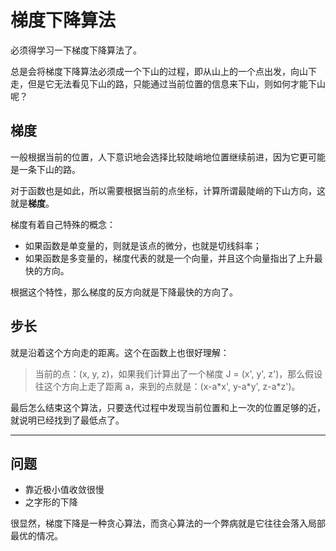 # 梯度下降算法

必须得学习一下梯度下降算法了。

总是会将梯度下降算法必须成一个下山的过程，即从山上的一个点出发，向山下走，但是它无法看见下山的路，只能通过当前位置的信息来下山，则如何才能下山呢？

## 梯度

一般根据当前的位置，人下意识地会选择比较陡峭地位置继续前进，因为它更可能是一条下山的路。

对于函数也是如此，所以需要根据当前的点坐标，计算所谓最陡峭的下山方向，这就是**梯度**。

梯度有着自己特殊的概念：

* 如果函数是单变量的，则就是该点的微分，也就是切线斜率；
* 如果函数是多变量的，梯度代表的就是一个向量，并且这个向量指出了上升最快的方向。

根据这个特性，那么梯度的反方向就是下降最快的方向了。

## 步长

就是沿着这个方向走的距离。这个在函数上也很好理解：

> 当前的点：(x, y, z)，如果我们计算出了一个梯度 J = (x', y', z')，那么假设往这个方向上走了距离 a，来到的点就是：(x-a*x', y-a\*y', z-a\*z')。

最后怎么结束这个算法，只要迭代过程中发现当前位置和上一次的位置足够的近，就说明已经找到了最低点了。

---

## 问题

* 靠近极小值收敛很慢
* 之字形的下降

很显然，梯度下降是一种贪心算法，而贪心算法的一个弊病就是它往往会落入局部最优的情况。